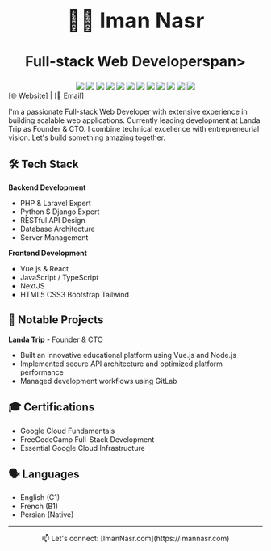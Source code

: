 <div align="center">
  <h1 style="font-size: 3em; border-bottom: none"><span>👨‍💻 Iman Nasr</span></h1>
  <h2 style="font-size: 2em; border-bottom: none"><span>Full-stack Web Developer</span>span></h2>
  
  <img src="https://img.shields.io/badge/PHP-777BB4?style=for-the-badge&logo=php&logoColor=white"/>
  <img src="https://img.shields.io/badge/Laravel-FF2D20?style=for-the-badge&logo=laravel&logoColor=white"/>
  <img src="https://img.shields.io/badge/Python-3776AB?style=for-the-badge&logo=python&logoColor=white"/>
  <img src="https://img.shields.io/badge/Django-092E20?style=for-the-badge&logo=django&logoColor=white"/>
  <img src="https://img.shields.io/badge/React-20232A?style=for-the-badge&logo=react&logoColor=61DAFB"/>
  <img src="https://img.shields.io/badge/Vue.js-35495E?style=for-the-badge&logo=vue.js&logoColor=4FC08D"/>
  <img src="https://img.shields.io/badge/Next.js-000000?style=for-the-badge&logo=next.js&logoColor=white"/>
  <img src="https://img.shields.io/badge/Linux-FCC624?style=for-the-badge&logo=linux&logoColor=black"/>
  <img src="https://img.shields.io/badge/AWS-232F3E?style=for-the-badge&logo=amazon-aws&logoColor=white"/>
  <img src="https://img.shields.io/badge/Google_Cloud-4285F4?style=for-the-badge&logo=google-cloud&logoColor=white"/>
  <img src="https://img.shields.io/badge/HTML5-E34F26?style=for-the-badge&logo=html5&logoColor=white"/>
  <img src="https://img.shields.io/badge/CSS3-1572B6?style=for-the-badge&logo=css3&logoColor=white"/>
</div>

<div align="left">
  <a href="https://www.ImanNasr.com">[🌐 Website]</a> | <a href="mailto:Contact@ImanNasr.com">[📧 Email]</a>
</div>

I'm a passionate Full-stack Web Developer with extensive experience in building scalable web applications. Currently leading development at Landa Trip as Founder & CTO. I combine technical excellence with entrepreneurial vision. Let's build something amazing together.

## 🛠️ Tech Stack
**Backend Development**
- PHP & Laravel Expert
- Python $ Django Expert
- RESTful API Design
- Database Architecture
- Server Management

**Frontend Development**
- Vue.js & React
- JavaScript / TypeScript
- NextJS
- HTML5 CSS3 Bootstrap Tailwind

## 🌟 Notable Projects

**Landa Trip** - Founder & CTO
- Built an innovative educational platform using Vue.js and Node.js
- Implemented secure API architecture and optimized platform performance
- Managed development workflows using GitLab

## 🎓 Certifications
- Google Cloud Fundamentals
- FreeCodeCamp Full-Stack Development
- Essential Google Cloud Infrastructure

## 🗣️ Languages
- English (C1)
- French (B1)
- Persian (Native)

---
<div align="center">
📫 Let's connect: [ImanNasr.com](https://imannasr.com)
</div>
